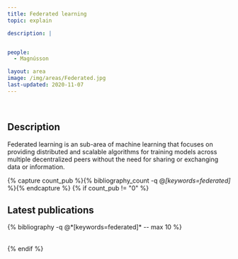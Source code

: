 ```yaml
---
title: Federated learning
topic: explain

description: |


people:
  - Magnússon

layout: area
image: /img/areas/Federated.jpg
last-updated: 2020-11-07
---
```


<br>

## Description

Federated learning is an sub-area of machine learning that focuses on providing distributed and scalable algorithms for  training models across multiple decentralized peers without the need for sharing or exchanging data or information.

{% capture count_pub %}{% bibliography_count -q @*[keywords=federated]* %}{% endcapture %}
{% if count_pub != "0" %}
<br>

## Latest publications

<div class="publications">
    <table class="table">
        <tbody>
        <tr>
          {% bibliography -q @*[keywords=federated]*  -- max 10 %}
        </tr>
        </tbody>
    </table>
</div>
{% endif %}
 
 <br>
 
